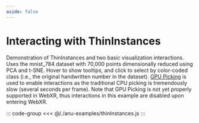 ```yaml
---
aside: false
---
```

<script setup>
import { thinInstances } from '../anu-examples/thinInstances.js'
//import singleView  from '../vue_components/singleView.vue'
</script>

# Interacting with ThinInstances
Demonstration of ThinInstances and two basic visualization interactions. Uses the mnist_784 dataset with 70,000 points dimensionally reduced using PCA and t-SNE. Hover to show tooltips, and click to select by color-coded class (i.e., the original handwritten number in the dataset). [GPU Picking](https://doc.babylonjs.com/features/featuresDeepDive/mesh/interactions/picking_collisions#gpu-picking) is used to enable interactions as the traditional CPU picking is tremendously slow (several seconds per frame). Note that GPU Picking is not yet properly supported in WebXR, thus interactions in this example are disabled upon entering WebXR.

<singleView :scene="thinInstances" />

::: code-group
<<< @/./anu-examples/thinInstances.js 
:::